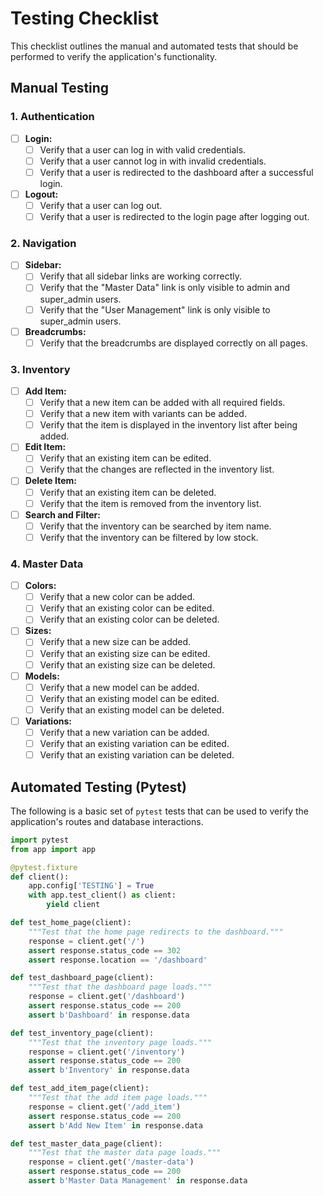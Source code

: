 # Testing Checklist

This checklist outlines the manual and automated tests that should be performed to verify the application's functionality.

## Manual Testing

### 1. Authentication

- [ ] **Login:**
    - [ ] Verify that a user can log in with valid credentials.
    - [ ] Verify that a user cannot log in with invalid credentials.
    - [ ] Verify that a user is redirected to the dashboard after a successful login.
- [ ] **Logout:**
    - [ ] Verify that a user can log out.
    - [ ] Verify that a user is redirected to the login page after logging out.

### 2. Navigation

- [ ] **Sidebar:**
    - [ ] Verify that all sidebar links are working correctly.
    - [ ] Verify that the "Master Data" link is only visible to admin and super_admin users.
    - [ ] Verify that the "User Management" link is only visible to super_admin users.
- [ ] **Breadcrumbs:**
    - [ ] Verify that the breadcrumbs are displayed correctly on all pages.

### 3. Inventory

- [ ] **Add Item:**
    - [ ] Verify that a new item can be added with all required fields.
    - [ ] Verify that a new item with variants can be added.
    - [ ] Verify that the item is displayed in the inventory list after being added.
- [ ] **Edit Item:**
    - [ ] Verify that an existing item can be edited.
    - [ ] Verify that the changes are reflected in the inventory list.
- [ ] **Delete Item:**
    - [ ] Verify that an existing item can be deleted.
    - [ ] Verify that the item is removed from the inventory list.
- [ ] **Search and Filter:**
    - [ ] Verify that the inventory can be searched by item name.
    - [ ] Verify that the inventory can be filtered by low stock.

### 4. Master Data

- [ ] **Colors:**
    - [ ] Verify that a new color can be added.
    - [ ] Verify that an existing color can be edited.
    - [ ] Verify that an existing color can be deleted.
- [ ] **Sizes:**
    - [ ] Verify that a new size can be added.
    - [ ] Verify that an existing size can be edited.
    - [ ] Verify that an existing size can be deleted.
- [ ] **Models:**
    - [ ] Verify that a new model can be added.
    - [ ] Verify that an existing model can be edited.
    - [ ] Verify that an existing model can be deleted.
- [ ] **Variations:**
    - [ ] Verify that a new variation can be added.
    - [ ] Verify that an existing variation can be edited.
    - [ ] Verify that an existing variation can be deleted.

## Automated Testing (Pytest)

The following is a basic set of `pytest` tests that can be used to verify the application's routes and database interactions.

```python
import pytest
from app import app

@pytest.fixture
def client():
    app.config['TESTING'] = True
    with app.test_client() as client:
        yield client

def test_home_page(client):
    """Test that the home page redirects to the dashboard."""
    response = client.get('/')
    assert response.status_code == 302
    assert response.location == '/dashboard'

def test_dashboard_page(client):
    """Test that the dashboard page loads."""
    response = client.get('/dashboard')
    assert response.status_code == 200
    assert b'Dashboard' in response.data

def test_inventory_page(client):
    """Test that the inventory page loads."""
    response = client.get('/inventory')
    assert response.status_code == 200
    assert b'Inventory' in response.data

def test_add_item_page(client):
    """Test that the add item page loads."""
    response = client.get('/add_item')
    assert response.status_code == 200
    assert b'Add New Item' in response.data

def test_master_data_page(client):
    """Test that the master data page loads."""
    response = client.get('/master-data')
    assert response.status_code == 200
    assert b'Master Data Management' in response.data
